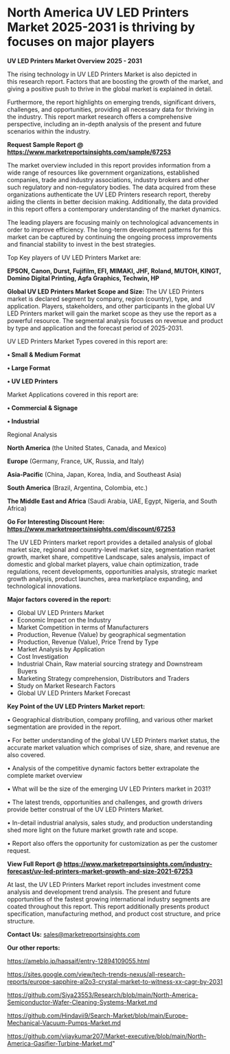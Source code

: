 # North America UV LED Printers Market 2025-2031 is thriving by focuses on major players

<Strong> UV LED Printers Market Overview 2025 - 2031</strong>

The rising technology in UV LED Printers Market is also depicted in this research report. Factors that are boosting the growth of the market, and giving a positive push to thrive in the global market is explained in detail.

Furthermore, the report highlights on emerging trends, significant drivers, challenges, and opportunities, providing all necessary data for thriving in the industry. This report market research offers a comprehensive perspective, including an in-depth analysis of the present and future scenarios within the industry.

<strong>Request Sample Report @ <a href=https://www.marketreportsinsights.com/sample/67253>https://www.marketreportsinsights.com/sample/67253</a></strong>

The market overview included in this report provides information from a wide range of resources like government organizations, established companies, trade and industry associations, industry brokers and other such regulatory and non-regulatory bodies. The data acquired from these organizations authenticate the UV LED Printers research report, thereby aiding the clients in better decision making. Additionally, the data provided in this report offers a contemporary understanding of the market dynamics.

The leading players are focusing mainly on technological advancements in order to improve efficiency. The long-term development patterns for this market can be captured by continuing the ongoing process improvements and financial stability to invest in the best strategies.

Top Key players of UV LED Printers Market are:

<strong>EPSON, Canon, Durst, Fujifilm, EFI, MIMAKI, JHF, Roland, MUTOH, KINGT, Domino Digital Printing, Agfa Graphics, Techwin, HP</strong>

<strong><b>Global UV LED Printers Market Scope and Size:</b></strong>
The UV LED Printers market is declared segment by company, region (country), type, and application. Players, stakeholders, and other participants in the global UV LED Printers market will gain the market scope as they use the report as a powerful resource. The segmental analysis focuses on revenue and product by type and application and the forecast period of 2025-2031.

UV LED Printers Market Types covered in this report are:

<strong>• Small & Medium Format

• Large Format

• UV LED Printers</strong>

Market Applications covered in this report are:

<strong>• Commercial & Signage

• Industrial</strong> 

Regional Analysis

<strong>North America</strong> (the United States, Canada, and Mexico)

<strong>Europe</strong> (Germany, France, UK, Russia, and Italy)

<strong>Asia-Pacific</strong> (China, Japan, Korea, India, and Southeast Asia)

<strong>South America</strong> (Brazil, Argentina, Colombia, etc.)

<strong>The Middle East and Africa</strong> (Saudi Arabia, UAE, Egypt, Nigeria, and South Africa)

<strong>Go For Interesting Discount Here: <a href=https://www.marketreportsinsights.com/discount/67253>https://www.marketreportsinsights.com/discount/67253</a></strong>

The UV LED Printers market report provides a detailed analysis of global market size, regional and country-level market size, segmentation market growth, market share, competitive Landscape, sales analysis, impact of domestic and global market players, value chain optimization, trade regulations, recent developments, opportunities analysis, strategic market growth analysis, product launches, area marketplace expanding, and technological innovations.

<strong><b>Major factors covered in the report:</b></strong>
<ul>
  <li>Global UV LED Printers Market </li>
  <li>Economic Impact on the Industry</li>
  <li>Market Competition in terms of Manufacturers</li>
  <li>Production, Revenue (Value) by geographical segmentation</li>
  <li>Production, Revenue (Value), Price Trend by Type</li>
  <li>Market Analysis by Application</li>
  <li>Cost Investigation</li>
  <li>Industrial Chain, Raw material sourcing strategy and Downstream Buyers</li>
  <li>Marketing Strategy comprehension, Distributors and Traders</li>
  <li>Study on Market Research Factors</li>
  <li>Global UV LED Printers Market Forecast</li>
</ul>

<strong><b>Key Point of the UV LED Printers Market report:</b></strong>

• Geographical distribution, company profiling, and various other market segmentation are provided in the report.

• For better understanding of the global UV LED Printers market status, the accurate market valuation which comprises of size, share, and revenue are also covered.

• Analysis of the competitive dynamic factors better extrapolate the complete market overview

• What will be the size of the emerging UV LED Printers market in 2031?

• The latest trends, opportunities and challenges, and growth drivers provide better construal of the UV LED Printers Market.

• In-detail industrial analysis, sales study, and production understanding shed more light on the future market growth rate and scope.

• Report also offers the opportunity for customization as per the customer request.

<strong><b>View Full Report @ <a href=https://www.marketreportsinsights.com/industry-forecast/uv-led-printers-market-growth-and-size-2021-67253>https://www.marketreportsinsights.com/industry-forecast/uv-led-printers-market-growth-and-size-2021-67253</a></b></strong>


At last, the UV LED Printers Market report includes investment come analysis and development trend analysis. The present and future opportunities of the fastest growing international industry segments are coated throughout this report. This report additionally presents product specification, manufacturing method, and product cost structure, and price structure.

<strong>Contact Us:</strong>
sales@marketreportsinsights.com

<strong>Our other reports:</strong>

<a href=https://ameblo.jp/haqsaif/entry-12894109055.html>https://ameblo.jp/haqsaif/entry-12894109055.html</a>

<a href=https://sites.google.com/view/tech-trends-nexus/all-research-reports/europe-sapphire-al2o3-crystal-market-to-witness-xx-cagr-by-2031>https://sites.google.com/view/tech-trends-nexus/all-research-reports/europe-sapphire-al2o3-crystal-market-to-witness-xx-cagr-by-2031</a>

<a href=https://github.com/Siya23553/Research/blob/main/North-America-Semiconductor-Wafer-Cleaning-Systems-Market.md>https://github.com/Siya23553/Research/blob/main/North-America-Semiconductor-Wafer-Cleaning-Systems-Market.md</a>

<a href=https://github.com/Hindavii9/Search-Market/blob/main/Europe-Mechanical-Vacuum-Pumps-Market.md>https://github.com/Hindavii9/Search-Market/blob/main/Europe-Mechanical-Vacuum-Pumps-Market.md</a>

<a href=https://github.com/vijaykumar207/Market-executive/blob/main/North-America-Gasifier-Turbine-Market.md>https://github.com/vijaykumar207/Market-executive/blob/main/North-America-Gasifier-Turbine-Market.md</a>"
